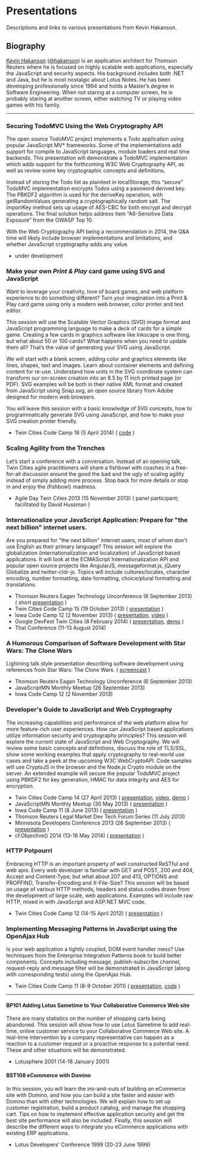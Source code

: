 Presentations
=============

Descriptions and links to various presentations from Kevin Hakanson.

## Biography

[Kevin Hakanson][17] ([@hakanson][1]) is an application architect for Thomson Reuters where he is focused on highly scalable web applications, especially the JavaScript and security aspects. His background includes both .NET and Java, but he is most nostalgic about Lotus Notes. He has been developing professionally since 1994 and holds a Master’s degree in Software Engineering. When not staring at a computer screen, he is probably staring at another screen, either watching TV or playing video games with his family.

---

### Securing TodoMVC Using the Web Cryptography API

The open source TodoMVC project implements a Todo application using popular JavaScript MV* frameworks. Some of the implementations add support for compile to JavaScript languages, module loaders and real time backends. This presentation will demonstrate a TodoMVC implementation which adds support for the forthcoming W3C Web Cryptography API, as well as review some key cryptographic concepts and definitions.

Instead of storing the Todo list as plaintext in localStorage, this “secure” TodoMVC implementation encrypts Todos using a password derived key. The PBKDF2 algorithm is used for the deriveKey operation, with getRandomValues generating a cryptographically random salt. The importKey method sets up usage of AES-CBC for both encrypt and decrypt operations. The final solution helps address item “A6-Sensitive Data Exposure” from the OWASP Top 10.

With the Web Cryptography API being a recommendation in 2014, the Q&A time will likely include browser implementations and limitations, and whether JavaScript cryptography adds any value.

* under development

### Make your own *Print & Play* card game using SVG and JavaScript 

Want to leverage your creativity, love of board games, and web platform experience to do something different?  Turn your imagination into a Print & Play card game using only a modern web browser, color printer and text editor.

This session will use the Scalable Vector Graphics (SVG) image format and JavaScript programming language to make a deck of cards for a simple game.  Creating a few cards in graphics software like Inkscape is one thing, but what about 50 or 100 cards?  What happens when you need to update them all?  That’s the value of generating your SVG using JavaScript.

We will start with a blank screen, adding color and graphics elements like lines, shapes, text and images.  Learn about container elements and defining content for re-use.  Understand how units in the SVG coordinate system can transform our on-screen creation into an 8.5 by 11 inch printed page (or PDF). SVG examples will be both in their native XML format and created from JavaScript using Snap.svg, an open source library from Adobe designed for modern web browsers.

You will leave this session with a basic knowledge of SVG concepts, how to programmatically generate SVG using JavaScript, and how to make your SVG creation printer friendly.

* Twin Cities Code Camp 16 (5 April 2014) ( [code][21] )

### Scaling Agility from the Trenches

Let’s start a conference with a conversation. Instead of an opening talk, Twin Cities agile practitioners will share a fishbowl with coaches in a free-for-all discussion around the good the bad and the ugly of scaling agility instead of simply adding more process. Stop back for more details or stop in and enjoy the (fishbowl) madness.

* Agile Day Twin Cities 2013 (15 November 2013) ( panel participant; facilitated by David Hussman )
 
### Internationalize your JavaScript Application: Prepare for "the next billion" internet users.

Are you prepared for "the next billion" internet users, most of whom don't use English as their primary language?  This session will explore the globalization (internationalization and localization) of JavaScript based applications. It will look at the ECMAScript Internationalization API and popular open source projects like AngularJS, messageformat.js, jQuery Globalize and twitter-cldr-js.  Topics will include cultures/locales, character encoding, number formatting, date formatting, choice/plural formatting and translations.

* Thomson Reuters Eagan Technology Unconference (6 September 2013)  ( short [presentation][11] )
* Twin Cities Code Camp 15 (19 October 2013)  ( [presentation][14] )
* Iowa Code Camp 12 (2 November 2013)  ( [presentation][15], [video][16] )
* Google DevFest Twin Cities (8 February 2014) ( [presentation][19], [demo][20] )
* That Conference (11-13 August 2014)
 
### A Humorous Comparison of Software Development with Star Wars: The Clone Wars
Lightning talk style presentation describing software development using references from Star Wars: The Clone Wars. ( [screencast][18] )

* Thomson Reuters Eagan Technology Unconference (6 September 2013)
* JavaScriptMN Monthly Meetup (26 September 2013)
* Iowa Code Camp 12 (2 November 2013)

### Developer's Guide to JavaScript and Web Cryptography

The increasing capabilities and performance of the web platform allow for more feature-rich user experiences. How can JavaScript based applications utilize information security and cryptography principles? This session will explore the current state of JavaScript and Web Cryptography. We will review some basic concepts and definitions, discuss the role of TLS/SSL, show some working examples that apply cryptography to real-world use cases and take a peek at the upcoming W3C WebCryptoAPI. Code samples will use CryptoJS in the browser and the Node.js Crypto module on the server.  An extended example will secure the popular TodoMVC project using PBKDF2 for key generation, HMAC for data integrity and AES for encryption.

* Twin Cities Code Camp 14 (27 April 2013) ( [presentation][7], [video][5], [demo][13] )
* JavaScriptMN Monthly Meetup (30 May 2013) ( [presentation][8] )
* Iowa Code Camp 11 (8 June 2013) ( [presentation][9] )
* Thomson Reuters Legal Market Dev Tech Forum Series (11 July 2013)
* Minnesota Developers Conference 2013 (26 September 2013) ( [presentation][10] )
* cf.Objective() 2014 (13-16 May 2014) ( [presentation][22] )

### HTTP Potpourri

Embracing HTTP is an important property of well constructed ReSTful and web apis. Every web developer is familiar with GET and POST, 200 and 404, Accept and Content-Type; but what about 207 and 413, OPTIONS and PROPFIND, Transfer-Encoding and X-File-Size? This session will be based on usage of various HTTP methods, headers and status codes drawn from the development of large scale, web applications. Examples will include raw HTTP, mixed in with JavaScript and ASP.NET MVC code.

* Twin Cities Code Camp 12 (14-15 April 2012) ( [presentation][6] )

### Implementing Messaging Patterns in JavaScript using the OpenAjax Hub

Is your web application a tightly coupled, DOM event handler mess?  Use techniques from the Enterprise Integration Patterns book to build better components.  Concepts including message, publish-subscribe channel, request-reply and message filter will be demonstrated in JavaScript (along with corresponding tests) using the OpenAjax Hub.

* Twin Cities Code Camp 11 (8-9 October 2011) ( [presentation][4], [code][12] )


---


#### BP101 Adding Lotus Sametime to Your Collaborative Commerce Web site

There are many statistics on the number of shopping carts being abandoned.  This session will show how to use Lotus Sametime to add real-time, online customer service to your Collaborative Commerce Web site.  A real-time intervention by a company representative can happen as a reaction to a customer request or a proactive response to a potential need.  These and other situations will be demonstrated.

* Lotusphere 2001 (14-18 January 2001)

#### BST108 eCommerce with Domino

In this session, you will learn the ins-and-outs of building an eCommerce site with Domino, and how you can build a site faster and easier with Domino than with other technologies.  We will explain how to set up customer registration, build a product catalog, and manage the shopping cart.  Tips on how to implement effective application security and get the best site performance will also be included.  Finally, this session will describe the different ways to integrate you eCommerce applications with existing ERP applications.

* Lotus Developers' Conference 1999 (20-23 June 1999)

[1]: https://twitter.com/hakanson
[2]: https://www.linkedin.com/in/kevinhakanson
[3]: http://stackoverflow.com/users/22514/kevin-hakanson
[4]: https://docs.google.com/presentation/d/1h95HJrrijsqNPvteAO4oo9NkcogfJWE4zS4MDUJJluo/pub?start=false&loop=false&delayms=3000
[5]: https://www.youtube.com/watch?v=iQ0PSR8xyGQ
[6]: https://docs.google.com/presentation/d/1hbUdAj1BrRVRgYK-_LR2cbG3M88HfFQwzhYFCxW-kqk/pub?start=false&loop=false&delayms=3000
[7]: https://docs.google.com/presentation/d/1Sx5ODjh_4lgfYgPNY3RqFzL4snvBbcGZ6byOn78K2ME/pub?start=false&loop=false&delayms=3000
[8]: https://docs.google.com/presentation/d/1ed8gcFiXtye9CTcbKkgoki8GM3Ix38Z00dcy_desKRE/pub?start=false&loop=false&delayms=3000
[9]: https://docs.google.com/presentation/d/1duucrW1Df5GgpzxUJp6RO-PminSYCDQKbSvHZYU4Uyw/pub?start=false&loop=false&delayms=3000
[10]: https://docs.google.com/presentation/d/1dpuhK96oyWndiiY9WLAFiEKFurIppv2mvS1WHVFbfqQ/pub?start=false&loop=false&delayms=3000
[11]: https://docs.google.com/presentation/d/18WgfvLWPFtaQaWcUS6LF4-NXFJX0dkEbFCqvG2k352I/pub?start=false&loop=false&delayms=3000
[12]: https://github.com/hakanson/tccc11
[13]: http://jswebcrypto.azurewebsites.net/demo.html#/
[14]: https://docs.google.com/presentation/d/1AbWHPOeNTL9w5nddBrRQ5f-3dJ1gp_JPtmHinLq9K80/pub?start=false&loop=false&delayms=3000
[15]: https://docs.google.com/presentation/d/1ZA8dp-SsXXqjKyFxsnVDrGcdoo0NaqE8dz-DCB8wA2M/pub?start=false&loop=false&delayms=3000
[16]: http://www.youtube.com/watch?v=h3p8cGOZ8CU
[17]: http://about.me/kevin.hakanson
[18]: http://youtu.be/nIS-XrNrv-0
[19]: https://docs.google.com/presentation/d/1MeQzuoyrPulLcyv_eOCoVrfHvs5tQATO0YLH2HyG-bg/pub?start=false&loop=false&delayms=3000
[20]: http://jsi18n.azurewebsites.net/demo.html
[21]: https://github.com/hakanson/tccc16
[22]: https://docs.google.com/presentation/d/1VC2yX5fEoXO2XTBpdGOMlZwFzuIu1A0PU2DpQ8fTxGs/pub?start=false&loop=false&delayms=3000

